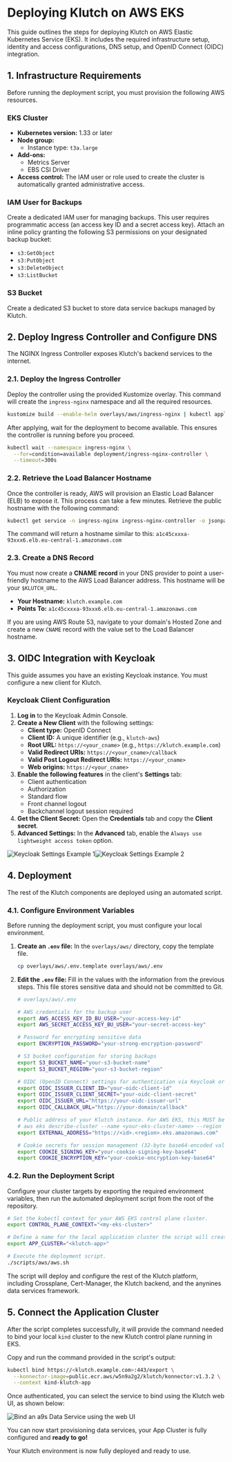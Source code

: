 # Deploying Klutch on AWS EKS

This guide outlines the steps for deploying Klutch on AWS Elastic Kubernetes Service (EKS). It includes the required
infrastructure setup, identity and access configurations, DNS setup, and OpenID Connect (OIDC) integration.

## 1. Infrastructure Requirements

Before running the deployment script, you must provision the following AWS resources.

### EKS Cluster

* **Kubernetes version:** 1.33 or later
* **Node group:**
  * Instance type: `t3a.large`
* **Add-ons:**
  * Metrics Server
  * EBS CSI Driver
* **Access control:** The IAM user or role used to create the cluster is automatically granted administrative access.

### IAM User for Backups

Create a dedicated IAM user for managing backups. This user requires programmatic access (an access key ID and a secret
access key). Attach an inline policy granting the following S3 permissions on your designated backup bucket:

*   `s3:GetObject`
*   `s3:PutObject`
*   `s3:DeleteObject`
*   `s3:ListBucket`

### S3 Bucket

Create a dedicated S3 bucket to store data service backups managed by Klutch.

## 2. Deploy Ingress Controller and Configure DNS

The NGINX Ingress Controller exposes Klutch's backend services to the internet.

### 2.1. Deploy the Ingress Controller

Deploy the controller using the provided Kustomize overlay. This command will create the `ingress-nginx` namespace and
all the required resources.

```sh
kustomize build --enable-helm overlays/aws/ingress-nginx | kubectl apply -f -
```

After applying, wait for the deployment to become available. This ensures the controller is running before you proceed.

```sh
kubectl wait --namespace ingress-nginx \
  --for=condition=available deployment/ingress-nginx-controller \
  --timeout=300s
```

### 2.2. Retrieve the Load Balancer Hostname

Once the controller is ready, AWS will provision an Elastic Load Balancer (ELB) to expose it. This process can take a
few minutes. Retrieve the public hostname with the following command:

```sh
kubectl get service -n ingress-nginx ingress-nginx-controller -o jsonpath='{.status.loadBalancer.ingress[0].hostname}'
```

The command will return a hostname similar to this:
`a1c45cxxxa-93xxx6.elb.eu-central-1.amazonaws.com`

### 2.3. Create a DNS Record

You must now create a **CNAME record** in your DNS provider to point a user-friendly hostname to the AWS Load Balancer
address. This hostname will be your `$KLUTCH_URL`.

*   **Your Hostname:** `klutch.example.com`
*   **Points To:** `a1c45cxxxa-93xxx6.elb.eu-central-1.amazonaws.com`

If you are using AWS Route 53, navigate to your domain's Hosted Zone and create a new `CNAME` record with the value set
to the Load Balancer hostname.

## 3. OIDC Integration with Keycloak

This guide assumes you have an existing Keycloak instance. You must configure a new client for Klutch.

### Keycloak Client Configuration

1.  **Log in** to the Keycloak Admin Console.
2.  **Create a New Client** with the following settings:
    *   **Client type:** OpenID Connect
    *   **Client ID:** A unique identifier (e.g., `klutch-aws`)
    *   **Root URL:** `https://<your_cname>` (e.g., `https://klutch.example.com`)
    *   **Valid Redirect URIs:** `https://<your_cname>/callback`
    *   **Valid Post Logout Redirect URIs:** `https://<your_cname>`
    *   **Web origins:** `https://<your_cname>`
3.  **Enable the following features** in the client's **Settings** tab:
    *   Client authentication
    *   Authorization
    *   Standard flow
    *   Front channel logout
    *   Backchannel logout session required
4.  **Get the Client Secret:** Open the **Credentials** tab and copy the **Client secret**.
5.  **Advanced Settings:** In the **Advanced** tab, enable the `Always use lightweight access token` option.

![Keycloak Settings Example 1](/docs/images/keycloak.png)![Keycloak Settings Example 2](/docs/images/keycloak.png)

## 4. Deployment

The rest of the Klutch components are deployed using an automated script.

### 4.1. Configure Environment Variables

Before running the deployment script, you must configure your local environment.

1.  **Create an `.env` file:** In the `overlays/aws/` directory, copy the template file.

    ```sh
    cp overlays/aws/.env.template overlays/aws/.env
    ```

2.  **Edit the `.env` file:** Fill in the values with the information from the previous steps. This file stores
sensitive data and should not be committed to Git.

    ```sh
    # overlays/aws/.env

    # AWS credentials for the backup user
    export AWS_ACCESS_KEY_ID_BU_USER="your-access-key-id"               # Used to perform S3 backups
    export AWS_SECRET_ACCESS_KEY_BU_USER="your-secret-access-key"       # Used to perform S3 backups

    # Password for encrypting sensitive data
    export ENCRYPTION_PASSWORD="your-strong-encryption-password"        # You can generate and specify your own

    # S3 bucket configuration for storing backups
    export S3_BUCKET_NAME="your-s3-bucket-name"
    export S3_BUCKET_REGION="your-s3-bucket-region"

    # OIDC (OpenID Connect) settings for authentication via Keycloak or another provider
    export OIDC_ISSUER_CLIENT_ID="your-oidc-client-id"
    export OIDC_ISSUER_CLIENT_SECRET="your-oidc-client-secret"
    export OIDC_ISSUER_URL="https://your-oidc-issuer-url"               # Typically: https://<keycloak-host>/realms/<realm>
    export OIDC_CALLBACK_URL="https://your-domain/callback"             # Should match the redirect URI configured in the oidc

    # Public address of your Klutch instance. For AWS EKS, this MUST be the public API server endpoint.
    # aws eks describe-cluster --name <your-eks-cluster-name> --region <your-aws-region> --query "cluster.endpoint" --output text
    export EXTERNAL_ADDRESS="https://<id>.<region>.eks.amazonaws.com"   # The public endpoint of your EKS cluster

    # Cookie secrets for session management (32-byte base64-encoded values)
    export COOKIE_SIGNING_KEY="your-cookie-signing-key-base64"
    export COOKIE_ENCRYPTION_KEY="your-cookie-encryption-key-base64"
    ```

### 4.2. Run the Deployment Script

Configure your cluster targets by exporting the required environment variables, then run the automated deployment script
from the root of the repository.

```sh
# Set the kubectl context for your AWS EKS control plane cluster.
export CONTROL_PLANE_CONTEXT="<my-eks-cluster>"

# Define a name for the local application cluster the script will create.
export APP_CLUSTER="<klutch-app>"

# Execute the deployment script.
./scripts/aws/aws.sh
```

The script will deploy and configure the rest of the Klutch platform, including Crossplane, Cert-Manager, the Klutch
backend, and the anynines data services framework.

## 5. Connect the Application Cluster

After the script completes successfully, it will provide the command needed to bind your local `kind` cluster to the new
Klutch control plane running in EKS.

Copy and run the command provided in the script's output:

```sh
kubectl bind https://<klutch.example.com>:443/export \
  --konnector-image=public.ecr.aws/w5n9a2g2/klutch/konnector:v1.3.2 \
  --context kind-klutch-app
```

Once authenticated, you can select the service to bind using the Klutch web UI, as shown below:

![Bind an a9s Data Service using the web UI](images/klutch-bind-ui.png)

You can now start provisioning data services, your App Cluster is fully configured and **ready to go!**

Your Klutch environment is now fully deployed and ready to use.
